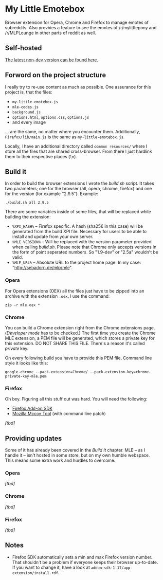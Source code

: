 # My Little Emotebox

Browser extension for Opera, Chrome and Firefox to manage emotes of subreddits. Also provides a feature to see the emotes of /r/mylittlepony and /r/MLPLounge in other parts of reddit as well.


## Self-hosted

[The latest non-dev version can be found here.](http://sebadorn.de/mlp/mle/)


## Forword on the project structure

I really try to re-use content as much as possible. One assurance for this project is, that the files:

* `my-little-emotebox.js`
* `mle-codes.js`
* `background.js`
* `options.html`, `options.css`, `options.js`
* and every image

… are the same, no matter where you encounter them. Additionally, `Firefox/lib/main.js` is the same as `my-little-emotebox.js`.

Locally, I have an additional directory called `common resources/` where I store all the files that are shared cross-browser. From there I just hardlink them to their respective places (`ln`).


## Build it

In order to build the browser extensions I wrote the *build.sh* script. It takes two parameters; one for the browser (all, opera, chrome, firefox) and one for the version (for example "2.9.5"). Example:

    ./build.sh all 2.9.5

There are some variables inside of some files, that will be replaced while building the extension:

* `%XPI_HASH%` – Firefox specific. A hash (sha256 in this case) will be generated from the build XPI file. Necessary for users to be able to install and update from your own server.
* `%MLE_VERSION%` – Will be replaced with the version parameter provided when calling *build.sh*. Please note that Chrome only accepts versions in the form of point seperated numbers. So "1.9-dev" or "2.5a" wouldn't be valid.
* `%MLE_URL%` – Absolute URL to the project home page. In my case: "http://sebadorn.de/mlp/mle".


### Opera

For Opera extensions (OEX) all the files just have to be zipped into an archive with the extension `.oex`. I use the command:

    zip -r mle.oex *


### Chrome

You can build a Chrome extension right from the Chrome extensions page. (*Developer mode* has to be checked.) The first time you create the Chrome MLE extension, a PEM file will be generated, which stores a private key for this extension. DO NOT SHARE THIS FILE. There's a reason it's called *private* key.

On every following build you have to provide this PEM file. Command line style it looks like this:

    google-chrome --pack-extension=Chrome/ --pack-extension-key=chrome-private-key-mle.pem


### Firefox

Oh boy. Figuring all this stuff out was hard. You will need the following:

* [Firefox Add-on SDK](https://addons.mozilla.org/en-US/developers/builder)
* [Mozilla Mccoy Tool](http://blog.techno-barje.fr/post/2009/10/05/Mozilla-Mccoy-tool-from-the-command-line/) (with command line patch)

*[tbd]*


## Providing updates

Some of it has already been covered in the *Build it* chapter. MLE – as I handle it – isn't hosted in some store, but on my own humble webspace. This means some extra work and hurdles to overcome.


### Opera

*[tbd]*


### Chrome

*[tbd]*


### Firefox

*[tbd]*


## Notes

* Firefox SDK automatically sets a min and max Firefox version number. That shouldn't be a problem if everyone keeps their browser up-to-date. If you want to change it, have a look at `addon-sdk-1.17/app-extension/install.rdf`.
